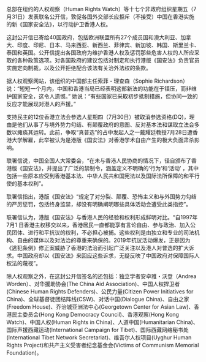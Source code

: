 

总部在纽约的人权观察（Human Rights Watch）等十七个非政府组织星期五（7月31日）发表联名公开信，敦促各国外交部长应拒斥（不接受）中国在香港实施的新《国家安全法》，以行动护卫香港人权。

这封公开信已寄给40国政府，包括欧洲联盟所有27个成员国和澳大利亚、加拿大、印度、印尼、日本、马来西亚、新西兰、菲律宾、新加坡、韩国、斯里兰卡、泰国和英国。公开信提出各国政府为维护香港人权及惩罚那些危害人权的人所应采取的各种政策选项。对各国政府的建议包括对制定和执行港版《国安法》负责官员实施定向制裁，以及公开拒绝配合该法有关治外法权的条款。

据人权观察网站，该组织的中国部主任索菲・理查森（Sophie Richardson）说：“短短一个月内，中国和香港当局已经表明这部新法的功能在于镇压，而非维护国家安全，这令人遗憾。” 她说：“有些国家已采取初步抵制措施，但协同一致的反应才能展现对港人的声援。”

支持民主的12位香港立法会参选人星期四（7月30日）被取消参选资格(DQ)，理由是他们从事了与境外势力勾结、有颠覆政府的意图、反对基本法和谋取立法会多数以瘫痪其运转。此前，争取“真普选”的占中发起人之一戴耀廷教授7月28日遭香港大学解雇，此举被认为是港版《国安法》对香港学术自由产生的极大负面肃杀影响。

联署信说，中国全国人大常委会，“在未与香港人民协商的情况下，径自颁布了香港版《国安法》，并提出了广泛的禁制令，涵盖定义不明确的‘行为’和‘活动’ ，其中包括一些原本应受到香港基本法、中华人民共和国宪法以及国际法所保障的和平行使的基本权利”。

联署信指出，港版《国安法》“规定了对分裂、颠覆、恐怖主义和与外国势力勾结的严厉惩罚，包括终身监禁，却没有明确阐明哪些具体活动会遭受此类指控”。

联署信认为，港版《国安法》与香港人民的经验和权利形成鲜明对比。“自1997年7月1 日香港主权移交以来，香港居民一直都能享有言论自由、参与政治、加入公民团体、进行和平抗议的权利，不必担心被捕。这些权利是由独立和专业的司法机构、自由的媒体以及对法治的尊重来确保的。2019年抗议活动爆发，正是因为《逃犯条例》修正案威胁了香港的法治而引起广泛关注以及港人对普选的扩大诉求。中国政府却以《国安法》来回应这些诉求，无疑反映了中国政府对保障国际人权法的蔑视”。

除人权观察之外，在这封公开信签名的还包括：独立学者安卓雅・沃登（Andrea Worden）、对华援助协会(The China Aid Association)、中国人权捍卫者(Chinese Human Rights Defenders)、公民力量(Citizen Power Initiatives for China)、全球基督徒团结阵线(CSW)、对话中国(Dialogue China)、自由之家(Freedom House)、乔治城亚洲法中心(Georgetown Center for Asian Law)、香港民主委员会(Hong Kong Democracy Council)、香港观察(Hong Kong Watch)、中国人权(Human Rights in China)、人道中国(Humanitarian China)、国际声援西藏运动(International Campaign for Tibet)、国际西藏网络秘书处(International Tibet Network Secretariat)、维吾尔人权项目(Uyghur Human Rights Project)和共产主义受害者纪念基金会(Victims of Communism Memorial Foundation)。 
